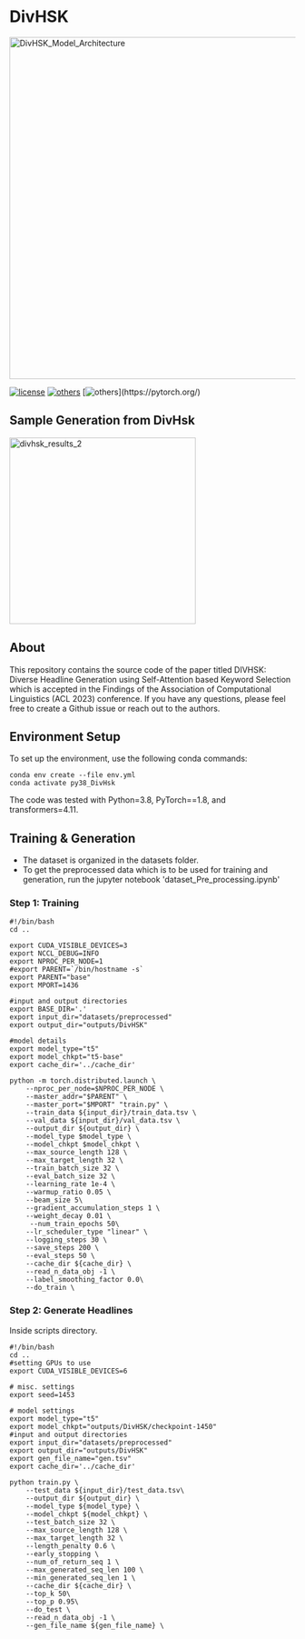 # DivHSK

<img width="602" alt="DivHSK_Model_Architecture" src="https://github.com/kaushal0494/DivHSK/assets/43181857/82f68c4e-9d3e-439a-a01e-80edc77eac6b">

[![license](https://img.shields.io/github/license/mashape/apistatus.svg?maxAge=2592000)](https://github.com/Arko98/Hostility-Detection-in-Hindi-Constraint-2021/blob/main/LICENSE)
[![others](https://img.shields.io/badge/Huggingface-Cuda%2011.1.0-brightgreen)](https://huggingface.co/)
[![others](https://img.shields.io/badge/PyTorch-Stable%20(1.8.1)-orange)](https://pytorch.org/)

## Sample Generation from DivHsk

<img width="328" alt="divhsk_results_2" src="https://github.com/kaushal0494/DivHSK/assets/43181857/a2e58f35-26f3-4cc7-aa44-670d5f07c557">

## About

This repository contains the source code of the paper titled DIVHSK: Diverse Headline Generation using Self-Attention based Keyword Selection which is accepted in the Findings of the Association of Computational Linguistics (ACL 2023) conference. If you have any questions, please feel free to create a Github issue or reach out to the authors.

## Environment Setup
To set up the environment, use the following conda commands:
```
conda env create --file env.yml
conda activate py38_DivHsk
```
The code was tested with Python=3.8, PyTorch==1.8, and transformers=4.11.

## Training & Generation

- The dataset is organized in the datasets folder. 
- To get the preprocessed data which is to be used for training and generation, run the jupyter notebook 'dataset_Pre_processing.ipynb'

### Step 1: Training 
```
#!/bin/bash
cd ..

export CUDA_VISIBLE_DEVICES=3
export NCCL_DEBUG=INFO
export NPROC_PER_NODE=1
#export PARENT=`/bin/hostname -s`
export PARENT="base"
export MPORT=1436

#input and output directories
export BASE_DIR='.'
export input_dir="datasets/preprocessed"
export output_dir="outputs/DivHSK"

#model details
export model_type="t5" 
export model_chkpt="t5-base"
export cache_dir='../cache_dir'

python -m torch.distributed.launch \
    --nproc_per_node=$NPROC_PER_NODE \
    --master_addr="$PARENT" \
    --master_port="$MPORT" "train.py" \
    --train_data ${input_dir}/train_data.tsv \
    --val_data ${input_dir}/val_data.tsv \
    --output_dir ${output_dir} \
    --model_type $model_type \
    --model_chkpt $model_chkpt \
    --max_source_length 128 \
    --max_target_length 32 \
    --train_batch_size 32 \
    --eval_batch_size 32 \
    --learning_rate 1e-4 \
    --warmup_ratio 0.05 \
    --beam_size 5\
    --gradient_accumulation_steps 1 \
    --weight_decay 0.01 \
     --num_train_epochs 50\
    --lr_scheduler_type "linear" \
    --logging_steps 30 \
    --save_steps 200 \
    --eval_steps 50 \
    --cache_dir ${cache_dir} \
    --read_n_data_obj -1 \
    --label_smoothing_factor 0.0\
    --do_train \
```
### Step 2: Generate Headlines
Inside scripts directory.
```
#!/bin/bash
cd ..
#setting GPUs to use
export CUDA_VISIBLE_DEVICES=6

# misc. settings
export seed=1453

# model settings
export model_type="t5" 
export model_chkpt="outputs/DivHSK/checkpoint-1450"
#input and output directories
export input_dir="datasets/preprocessed"
export output_dir="outputs/DivHSK"
export gen_file_name="gen.tsv"
export cache_dir='../cache_dir'

python train.py \
    --test_data ${input_dir}/test_data.tsv\
    --output_dir ${output_dir} \
    --model_type ${model_type} \
    --model_chkpt ${model_chkpt} \
    --test_batch_size 32 \
    --max_source_length 128 \
    --max_target_length 32 \
    --length_penalty 0.6 \
    --early_stopping \
    --num_of_return_seq 1 \
    --max_generated_seq_len 100 \
    --min_generated_seq_len 1 \
    --cache_dir ${cache_dir} \
    --top_k 50\
    --top_p 0.95\
    --do_test \
    --read_n_data_obj -1 \
    --gen_file_name ${gen_file_name} \
```

